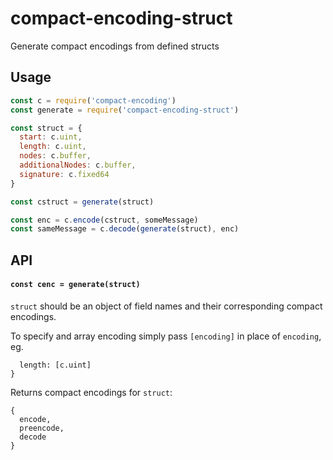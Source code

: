 # compact-encoding-struct

Generate compact encodings from defined structs

## Usage
```js
const c = require('compact-encoding')
const generate = require('compact-encoding-struct')

const struct = {
  start: c.uint,
  length: c.uint,
  nodes: c.buffer,
  additionalNodes: c.buffer,
  signature: c.fixed64
}

const cstruct = generate(struct)

const enc = c.encode(cstruct, someMessage)
const sameMessage = c.decode(generate(struct), enc)
```

## API

#### `const cenc = generate(struct)`

`struct` should be an object of field names and their corresponding compact encodings.

To specify and array encoding simply pass `[encoding]` in place of `encoding`, eg.
```{
  length: [c.uint]
}
```

Returns compact encodings for `struct`:
```
{
  encode,
  preencode,
  decode
}
```
